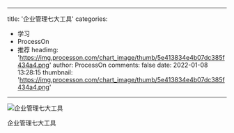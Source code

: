 
---
title: '企业管理七大工具'
categories: 
 - 学习
 - ProcessOn
 - 推荐
headimg: 'https://img.processon.com/chart_image/thumb/5e413834e4b07dc385f434a4.png'
author: ProcessOn
comments: false
date: 2022-01-08 13:28:15
thumbnail: 'https://img.processon.com/chart_image/thumb/5e413834e4b07dc385f434a4.png'
---

<div>   
<img class="thumb" alt="企业管理七大工具" src="https://img.processon.com/chart_image/thumb/5e413834e4b07dc385f434a4.png" referrerpolicy="no-referrer">
<p>企业管理七大工具</p>  
</div>
            